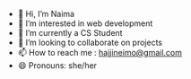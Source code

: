 - 👋 Hi, I’m Naima
- 👀 I’m interested in web development 
- 🌱 I’m currently a CS Student
- 💞️ I’m looking to collaborate on projects 
- 📫 How to reach me : hajjineimo@gmail.com
- 😄 Pronouns: she/her



